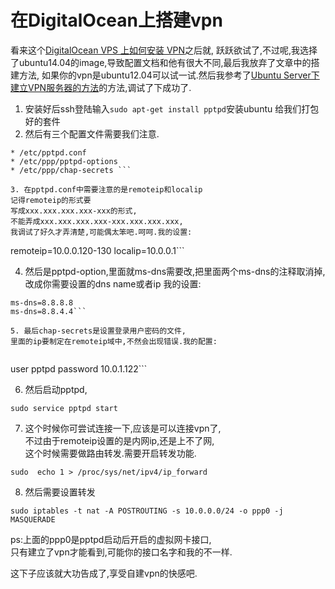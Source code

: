 # 在DigitalOcean上搭建vpn


看来这个[DigitalOcean VPS 上如何安装 VPN](http://blog.eood.cn/digitalocean-vps-vpn)之后就,  跃跃欲试了,不过呢,我选择了ubuntu14.04的image,导致配置文档和他有很大不同,最后我放弃了文章中的搭建方法, 如果你的vpn是ubuntu12.04可以试一试.然后我参考了[Ubuntu Server下建立VPN服务器的方法](http://www.jb51.net/os/Ubuntu/34821.html)的方法,调试了下成功了.

<!-- more -->

1. 安装好后ssh登陆输入`sudo apt-get install pptpd`安装ubuntu 给我们打包好的套件
2. 然后有三个配置文件需要我们注意.

```
* /etc/pptpd.conf
* /etc/ppp/pptpd-options 
* /etc/ppp/chap-secrets ```

3. 在pptpd.conf中需要注意的是remoteip和localip
记得remoteip的形式要  
写成xxx.xxx.xxx.xxx-xxx的形式,  
不能弄成xxx.xxx.xxx.xxx-xxx.xxx.xxx.xxx,  
我调试了好久才弄清楚,可能偶太笨吧.呵呵.我的设置:

```   
remoteip=10.0.0.120-130
localip=10.0.0.1```

4. 然后是pptpd-option,里面就ms-dns需要改,把里面两个ms-dns的注释取消掉,改成你需要设置的dns name或者ip
我的设置:

```
ms-dns=8.8.8.8
ms-dns=8.8.4.4```
   
5. 最后chap-secrets是设置登录用户密码的文件,  
里面的ip要制定在remoteip域中,不然会出现错误.我的配置:
		
```        
user pptpd password 10.0.1.122```

6. 然后启动pptpd,

```
sudo service pptpd start
```

7. 这个时候你可尝试连接一下,应该是可以连接vpn了,  
不过由于remoteip设置的是内网ip,还是上不了网,  
这个时候需要做路由转发.需要开启转发功能.

```
sudo  echo 1 > /proc/sys/net/ipv4/ip_forward
```

8. 然后需要设置转发

```
sudo iptables -t nat -A POSTROUTING -s 10.0.0.0/24 -o ppp0 -j MASQUERADE
```   

 ps:上面的ppp0是pptpd启动后开启的虚拟网卡接口,  
 只有建立了vpn才能看到,可能你的接口名字和我的不一样.

这下子应该就大功告成了,享受自建vpn的快感吧.
